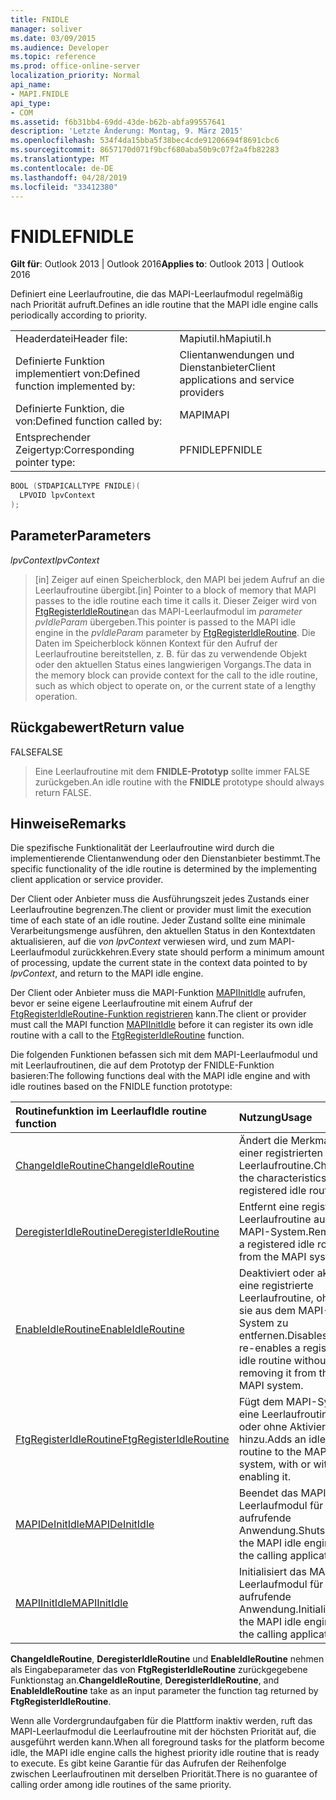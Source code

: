 ```yaml
---
title: FNIDLE
manager: soliver
ms.date: 03/09/2015
ms.audience: Developer
ms.topic: reference
ms.prod: office-online-server
localization_priority: Normal
api_name:
- MAPI.FNIDLE
api_type:
- COM
ms.assetid: f6b31bb4-69dd-43de-b62b-abfa99557641
description: 'Letzte Änderung: Montag, 9. März 2015'
ms.openlocfilehash: 534f4da15bba5f38bec4cde91206694f8691cbc6
ms.sourcegitcommit: 8657170d071f9bcf680aba50b9c07f2a4fb82283
ms.translationtype: MT
ms.contentlocale: de-DE
ms.lasthandoff: 04/28/2019
ms.locfileid: "33412380"
---
```

# <a name="fnidle"></a><span data-ttu-id="cc75f-103">FNIDLE</span><span class="sxs-lookup"><span data-stu-id="cc75f-103">FNIDLE</span></span>
 
<span data-ttu-id="cc75f-104">**Gilt für**: Outlook 2013 | Outlook 2016</span><span class="sxs-lookup"><span data-stu-id="cc75f-104">**Applies to**: Outlook 2013 | Outlook 2016</span></span> 
  
<span data-ttu-id="cc75f-105">Definiert eine Leerlaufroutine, die das MAPI-Leerlaufmodul regelmäßig nach Priorität aufruft.</span><span class="sxs-lookup"><span data-stu-id="cc75f-105">Defines an idle routine that the MAPI idle engine calls periodically according to priority.</span></span> 
  
|||
|:-----|:-----|
|<span data-ttu-id="cc75f-106">Headerdatei</span><span class="sxs-lookup"><span data-stu-id="cc75f-106">Header file:</span></span>  <br/> |<span data-ttu-id="cc75f-107">Mapiutil.h</span><span class="sxs-lookup"><span data-stu-id="cc75f-107">Mapiutil.h</span></span>  <br/> |
|<span data-ttu-id="cc75f-108">Definierte Funktion implementiert von:</span><span class="sxs-lookup"><span data-stu-id="cc75f-108">Defined function implemented by:</span></span>  <br/> |<span data-ttu-id="cc75f-109">Clientanwendungen und Dienstanbieter</span><span class="sxs-lookup"><span data-stu-id="cc75f-109">Client applications and service providers</span></span>  <br/> |
|<span data-ttu-id="cc75f-110">Definierte Funktion, die von:</span><span class="sxs-lookup"><span data-stu-id="cc75f-110">Defined function called by:</span></span>  <br/> |<span data-ttu-id="cc75f-111">MAPI</span><span class="sxs-lookup"><span data-stu-id="cc75f-111">MAPI</span></span>  <br/> |
|<span data-ttu-id="cc75f-112">Entsprechender Zeigertyp:</span><span class="sxs-lookup"><span data-stu-id="cc75f-112">Corresponding pointer type:</span></span>  <br/> |<span data-ttu-id="cc75f-113">PFNIDLE</span><span class="sxs-lookup"><span data-stu-id="cc75f-113">PFNIDLE</span></span>  <br/> |
   
```cpp
BOOL (STDAPICALLTYPE FNIDLE)(
  LPVOID lpvContext
);
```

## <a name="parameters"></a><span data-ttu-id="cc75f-114">Parameter</span><span class="sxs-lookup"><span data-stu-id="cc75f-114">Parameters</span></span>

 <span data-ttu-id="cc75f-115">_lpvContext_</span><span class="sxs-lookup"><span data-stu-id="cc75f-115">_lpvContext_</span></span>
  
> <span data-ttu-id="cc75f-116">[in] Zeiger auf einen Speicherblock, den MAPI bei jedem Aufruf an die Leerlaufroutine übergibt.</span><span class="sxs-lookup"><span data-stu-id="cc75f-116">[in] Pointer to a block of memory that MAPI passes to the idle routine each time it calls it.</span></span> <span data-ttu-id="cc75f-117">Dieser Zeiger wird von [FtgRegisterIdleRoutine](ftgregisteridleroutine.md)an das MAPI-Leerlaufmodul im _parameter pvIdleParam_ übergeben.</span><span class="sxs-lookup"><span data-stu-id="cc75f-117">This pointer is passed to the MAPI idle engine in the  _pvIdleParam_ parameter by [FtgRegisterIdleRoutine](ftgregisteridleroutine.md).</span></span> <span data-ttu-id="cc75f-118">Die Daten im Speicherblock können Kontext für den Aufruf der Leerlaufroutine bereitstellen, z. B. für das zu verwendende Objekt oder den aktuellen Status eines langwierigen Vorgangs.</span><span class="sxs-lookup"><span data-stu-id="cc75f-118">The data in the memory block can provide context for the call to the idle routine, such as which object to operate on, or the current state of a lengthy operation.</span></span>
    
## <a name="return-value"></a><span data-ttu-id="cc75f-119">Rückgabewert</span><span class="sxs-lookup"><span data-stu-id="cc75f-119">Return value</span></span>

<span data-ttu-id="cc75f-120">FALSE</span><span class="sxs-lookup"><span data-stu-id="cc75f-120">FALSE</span></span> 
  
> <span data-ttu-id="cc75f-121">Eine Leerlaufroutine mit dem **FNIDLE-Prototyp** sollte immer FALSE zurückgeben.</span><span class="sxs-lookup"><span data-stu-id="cc75f-121">An idle routine with the **FNIDLE** prototype should always return FALSE.</span></span> 
    
## <a name="remarks"></a><span data-ttu-id="cc75f-122">Hinweise</span><span class="sxs-lookup"><span data-stu-id="cc75f-122">Remarks</span></span>

<span data-ttu-id="cc75f-123">Die spezifische Funktionalität der Leerlaufroutine wird durch die implementierende Clientanwendung oder den Dienstanbieter bestimmt.</span><span class="sxs-lookup"><span data-stu-id="cc75f-123">The specific functionality of the idle routine is determined by the implementing client application or service provider.</span></span> 
  
<span data-ttu-id="cc75f-124">Der Client oder Anbieter muss die Ausführungszeit jedes Zustands einer Leerlaufroutine begrenzen.</span><span class="sxs-lookup"><span data-stu-id="cc75f-124">The client or provider must limit the execution time of each state of an idle routine.</span></span> <span data-ttu-id="cc75f-125">Jeder Zustand sollte eine minimale Verarbeitungsmenge ausführen, den aktuellen Status in den Kontextdaten aktualisieren, auf die  _von lpvContext_ verwiesen wird, und zum MAPI-Leerlaufmodul zurückkehren.</span><span class="sxs-lookup"><span data-stu-id="cc75f-125">Every state should perform a minimum amount of processing, update the current state in the context data pointed to by  _lpvContext_, and return to the MAPI idle engine.</span></span> 
  
<span data-ttu-id="cc75f-126">Der Client oder Anbieter muss die MAPI-Funktion [MAPIInitIdle](mapiinitidle.md) aufrufen, bevor er seine eigene Leerlaufroutine mit einem Aufruf der [FtgRegisterIdleRoutine-Funktion registrieren](ftgregisteridleroutine.md) kann.</span><span class="sxs-lookup"><span data-stu-id="cc75f-126">The client or provider must call the MAPI function [MAPIInitIdle](mapiinitidle.md) before it can register its own idle routine with a call to the [FtgRegisterIdleRoutine](ftgregisteridleroutine.md) function.</span></span> 
  
<span data-ttu-id="cc75f-127">Die folgenden Funktionen befassen sich mit dem MAPI-Leerlaufmodul und mit Leerlaufroutinen, die auf dem Prototyp der FNIDLE-Funktion basieren:</span><span class="sxs-lookup"><span data-stu-id="cc75f-127">The following functions deal with the MAPI idle engine and with idle routines based on the FNIDLE function prototype:</span></span> 
  
|<span data-ttu-id="cc75f-128">**Routinefunktion im Leerlauf**</span><span class="sxs-lookup"><span data-stu-id="cc75f-128">**Idle routine function**</span></span>|<span data-ttu-id="cc75f-129">**Nutzung**</span><span class="sxs-lookup"><span data-stu-id="cc75f-129">**Usage**</span></span>|
|:-----|:-----|
|[<span data-ttu-id="cc75f-130">ChangeIdleRoutine</span><span class="sxs-lookup"><span data-stu-id="cc75f-130">ChangeIdleRoutine</span></span>](changeidleroutine.md) <br/> |<span data-ttu-id="cc75f-131">Ändert die Merkmale einer registrierten Leerlaufroutine.</span><span class="sxs-lookup"><span data-stu-id="cc75f-131">Changes the characteristics of a registered idle routine.</span></span>  <br/> |
|[<span data-ttu-id="cc75f-132">DeregisterIdleRoutine</span><span class="sxs-lookup"><span data-stu-id="cc75f-132">DeregisterIdleRoutine</span></span>](deregisteridleroutine.md) <br/> |<span data-ttu-id="cc75f-133">Entfernt eine registrierte Leerlaufroutine aus dem MAPI-System.</span><span class="sxs-lookup"><span data-stu-id="cc75f-133">Removes a registered idle routine from the MAPI system.</span></span>  <br/> |
|[<span data-ttu-id="cc75f-134">EnableIdleRoutine</span><span class="sxs-lookup"><span data-stu-id="cc75f-134">EnableIdleRoutine</span></span>](enableidleroutine.md) <br/> |<span data-ttu-id="cc75f-135">Deaktiviert oder aktiviert eine registrierte Leerlaufroutine, ohne sie aus dem MAPI-System zu entfernen.</span><span class="sxs-lookup"><span data-stu-id="cc75f-135">Disables or re-enables a registered idle routine without removing it from the MAPI system.</span></span>  <br/> |
|[<span data-ttu-id="cc75f-136">FtgRegisterIdleRoutine</span><span class="sxs-lookup"><span data-stu-id="cc75f-136">FtgRegisterIdleRoutine</span></span>](ftgregisteridleroutine.md) <br/> |<span data-ttu-id="cc75f-137">Fügt dem MAPI-System eine Leerlaufroutine mit oder ohne Aktivierung hinzu.</span><span class="sxs-lookup"><span data-stu-id="cc75f-137">Adds an idle routine to the MAPI system, with or without enabling it.</span></span>  <br/> |
|[<span data-ttu-id="cc75f-138">MAPIDeInitIdle</span><span class="sxs-lookup"><span data-stu-id="cc75f-138">MAPIDeInitIdle</span></span>](mapideinitidle.md) <br/> |<span data-ttu-id="cc75f-139">Beendet das MAPI-Leerlaufmodul für die aufrufende Anwendung.</span><span class="sxs-lookup"><span data-stu-id="cc75f-139">Shuts down the MAPI idle engine for the calling application.</span></span>  <br/> |
|[<span data-ttu-id="cc75f-140">MAPIInitIdle</span><span class="sxs-lookup"><span data-stu-id="cc75f-140">MAPIInitIdle</span></span>](mapiinitidle.md) <br/> |<span data-ttu-id="cc75f-141">Initialisiert das MAPI-Leerlaufmodul für die aufrufende Anwendung.</span><span class="sxs-lookup"><span data-stu-id="cc75f-141">Initializes the MAPI idle engine for the calling application.</span></span>  <br/> |
   
<span data-ttu-id="cc75f-142">**ChangeIdleRoutine**, **DeregisterIdleRoutine** und **EnableIdleRoutine** nehmen als Eingabeparameter das von **FtgRegisterIdleRoutine** zurückgegebene Funktionstag an.</span><span class="sxs-lookup"><span data-stu-id="cc75f-142">**ChangeIdleRoutine**, **DeregisterIdleRoutine**, and **EnableIdleRoutine** take as an input parameter the function tag returned by **FtgRegisterIdleRoutine**.</span></span> 
  
<span data-ttu-id="cc75f-143">Wenn alle Vordergrundaufgaben für die Plattform inaktiv werden, ruft das MAPI-Leerlaufmodul die Leerlaufroutine mit der höchsten Priorität auf, die ausgeführt werden kann.</span><span class="sxs-lookup"><span data-stu-id="cc75f-143">When all foreground tasks for the platform become idle, the MAPI idle engine calls the highest priority idle routine that is ready to execute.</span></span> <span data-ttu-id="cc75f-144">Es gibt keine Garantie für das Aufrufen der Reihenfolge zwischen Leerlaufroutinen mit derselben Priorität.</span><span class="sxs-lookup"><span data-stu-id="cc75f-144">There is no guarantee of calling order among idle routines of the same priority.</span></span> 
  


